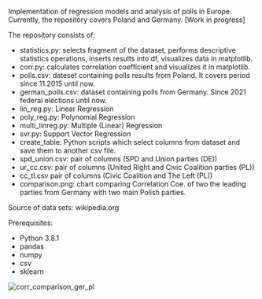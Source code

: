 Implementation of regression models and analysis of polls in Europe. Currently, the repository covers Poland and Germany. [Work in progress]

The repository consists of:
- statistics.py: selects fragment of the dataset, performs descriptive statistics operations, inserts results into df, visualizes data in matplotlib.
- corr.py: calculates correlation coefficient and visualizes it in matplotlib.
- polls.csv: dateset containing polls results from Poland. It covers period since 11.2015 until now.
- german_polls.csv: dataset containing polls from Germany. Since 2021 federal elections until now. 
- lin_reg.py: Linear Regression
- poly_reg.py: Polynomial Regression
- multi_linreg.py: Multiple (Linear) Regression
- svr.py: Support Vector Regression
- create_table: Python scripts which select columns from dataset and save them to another csv file.
- spd_union.csv: pair of columns (SPD and Union parties (DE))
- ur_cc.csv: pair of columns (United Right and Civic Coalition parties (PL))
- cc_tl.csv pair of columns (Civic Coalition and The Left (PL))
- comparison.png: chart comparing Correlation Coe. of two the leading parties from Germany with two main Polish parties.

Source of data sets: wikipedia.org

Prerequisites:
- Python 3.8.1
- pandas
- numpy
- csv
- sklearn

![corr_comparison_ger_pl](https://user-images.githubusercontent.com/63613188/193353597-19206bee-63be-4877-abd1-77d51092e448.png)
